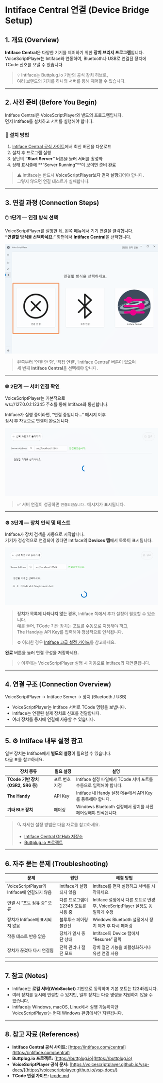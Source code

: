 # Intiface Central 연결 (Device Bridge Setup)

## 1. 개요 (Overview)
**Intiface Central**은 다양한 기기를 제어하기 위한 **장치 브리지 프로그램**입니다.  
VoiceScriptPlayer는 Intiface와 연동하여, Bluetooth나 USB로 연결된 장치에  
TCode 신호를 보낼 수 있습니다.

> 💡 Intiface는 Buttplug.io 기반의 공식 장치 허브로,  
> 여러 브랜드의 기기를 하나의 서버를 통해 제어할 수 있습니다.

---

## 2. 사전 준비 (Before You Begin)
Intiface Central은 VoiceScriptPlayer와 별도의 프로그램입니다.  
먼저 Intiface를 설치하고 서버를 실행해야 합니다.

### 🔧 설치 방법
1. [Intiface Central 공식 사이트](https://intiface.com/central)에서 최신 버전을 다운로드  
2. 설치 후 프로그램 실행  
3. 상단의 **“Start Server”** 버튼을 눌러 서버를 활성화  
4. 상태 표시줄에 **“Server Running”**이 보이면 준비 완료

> ⚠️ Intiface는 반드시 **VoiceScriptPlayer보다 먼저 실행**되어야 합니다.  
> 그렇지 않으면 연결 테스트가 실패합니다.

---

## 3. 연결 과정 (Connection Steps)

### 🖱️ 1단계 — 연결 방식 선택
VoiceScriptPlayer를 실행한 뒤, 왼쪽 메뉴에서 기기 연결을 클릭합니다.  
**“연결할 방식을 선택하세요.”** 화면에서 **Intiface Central**을 선택합니다.

![](../images/intiface-step1.png)

> 왼쪽부터 ‘연결 안 함’, ‘직접 연결’, ‘Intiface Central’ 버튼이 있으며  
> 세 번째 **Intiface Central**을 선택해야 합니다.

---

### 🌐 2단계 — 서버 연결 확인
VoiceScriptPlayer는 기본적으로  
ws://127.0.0.1:12345 주소를 통해 Intiface와 통신합니다.  

Intiface가 실행 중이라면, “연결 중입니다...” 메시지 이후  
잠시 후 자동으로 연결이 완료됩니다.

![](../images/intiface-step2.png)

> ✅ 서버 연결이 성공하면 `연결되었습니다.` 메시지가 표시됩니다.  

---

### ⚙️ 3단계 — 장치 인식 및 테스트
Intiface가 장치 검색을 자동으로 시작합니다.  
기기가 정상적으로 연결되어 있다면 Intiface의 **Devices 탭**에서 목록이 표시됩니다.

![](../images/intiface-step3.png)

> **장치가 목록에 나타나지 않는 경우**, Intiface 쪽에서 추가 설정이 필요할 수 있습니다.  
> 예를 들어, TCode 기반 장치는 포트를 수동으로 지정해야 하고,  
> The Handy는 API Key를 입력해야 정상적으로 인식됩니다.  
>  
> ⚙️ 이러한 경우 [Intiface 고급 설정 가이드](intiface_advanced.md)를 참고하세요.

**완료** 버튼을 눌러 연결 구성을 저장하세요.

> 💡 이후에는 VoiceScriptPlayer 실행 시 자동으로 Intiface와 재연결됩니다.


---

## 4. 연결 구조 (Connection Overview)

VoiceScriptPlayer → Intiface Server → 장치 (Bluetooth / USB)

- VoiceScriptPlayer는 Intiface 서버로 TCode 명령을 보냅니다.  
- Intiface는 연결된 실제 장치로 신호를 전달합니다.  
- 여러 장치를 동시에 연결해 사용할 수 있습니다.

---

## 5. ⚙️ Intiface 내부 설정 참고
일부 장치는 Intiface에서 **별도의 설정**이 필요할 수 있습니다.  
다음 표를 참고하세요.

| 장치 종류 | 필요 설정 | 설명 |
|------------|------------|------|
| **TCode 기반 장치 (OSR2, SR6 등)** | 포트 번호 지정 | Intiface 설정 파일에서 TCode 서버 포트를 수동으로 입력해야 합니다. |
| **The Handy** | API Key | Intiface 내 Handy 설정 메뉴에서 API Key를 등록해야 합니다. |
| **기타 BLE 장치** | 페어링 | Windows Bluetooth 설정에서 장치를 사전 페어링해야 인식됩니다. |

> 🔍 자세한 설정 방법은 다음 자료를 참고하세요.  
> - [Intiface Central GitHub 저장소](https://github.com/intiface/intiface-central)  
> - [Buttplug.io 프로젝트](https://buttplug.io/)

---

## 6. 자주 묻는 문제 (Troubleshooting)

| 문제 | 원인 | 해결 방법 |
|------|------|-----------|
| VoiceScriptPlayer가 Intiface에 연결되지 않음 | Intiface가 실행되지 않음 | Intiface를 먼저 실행하고 서버를 시작하세요. |
| 연결 시 “포트 점유 중” 오류 | 다른 프로그램이 12345 포트를 사용 중 | Intiface 설정에서 다른 포트로 변경 후, VoiceScriptPlayer 설정도 동일하게 수정 |
| 장치가 Intiface에 표시되지 않음 | 블루투스 페어링 불완전 | Windows Bluetooth 설정에서 장치 제거 후 다시 페어링 |
| 작동 테스트 반응 없음 | 장치가 일시 중단 상태 | Intiface의 Device 탭에서 “Resume” 클릭 |
| 장치가 끊겼다 다시 연결됨 | 전력 관리나 절전 모드 | 장치 절전 기능을 비활성화하거나 유선 연결 사용 |

---

## 7. 참고 (Notes)
- Intiface는 **로컬 서버(WebSocket)** 기반으로 동작하며 기본 포트는 12345입니다.  
- 여러 장치를 동시에 연결할 수 있지만, 일부 장치는 다중 명령을 지원하지 않을 수 있습니다.  
- Intiface는 Windows, macOS, Linux에서 실행 가능하지만  
  VoiceScriptPlayer는 현재 Windows 환경에서만 지원됩니다.  

---

## 8. 참고 자료 (References)
- **Intiface Central 공식 사이트:** [https://intiface.com/central](https://intiface.com/central)  
- **Buttplug.io 프로젝트:** [https://buttplug.io](https://buttplug.io)  
- **VoiceScriptPlayer 공식 문서:** [https://voicescriptplayer.github.io/vsp-docs/](https://voicescriptplayer.github.io/vsp-docs/)  
- **TCode 연결 가이드:** [tcode.md](tcode.md)
